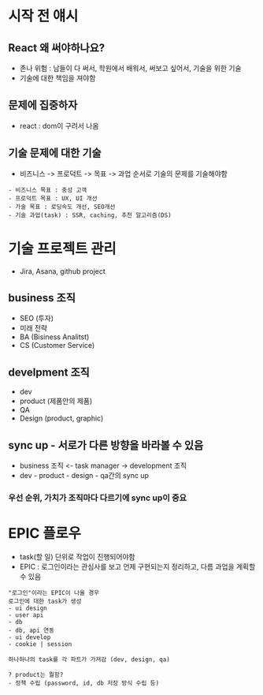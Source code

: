 # 시작 전 얘시

## React 왜 써야하나요?

- 존나 위험 : 남들이 다 써서, 학원에서 배워서, 써보고 싶어서, 기술을 위한 기술
- 기술에 대한 책임을 져야함

## 문제에 집중하자

- react : dom이 구려서 나옴

## 기술 문제에 대한 기술

- 비즈니스 -> 프로덕트 -> 목표 -> 과업 순서로 기술의 문제를 기술해야함

```
- 비즈니스 목표 : 충성 고객
- 프로덕트 목표 : UX, UI 개선
- 가술 목표 : 로딩속도 개선, SEO개선
- 기술 과업(task) : SSR, caching, 추천 알고리즘(DS)
```

# 기술 프로젝트 관리

- Jira, Asana, github project

## business 조직

- SEO (투자)
- 미래 전략
- BA (Bisiness Analitst)
- CS (Customer Service)

## develpment 조직

- dev
- product (제품안의 제품)
- QA
- Design (product, graphic)

## sync up - 서로가 다른 방향을 바라볼 수 있음

- business 조직 <- task manager -> development 조직
- dev - product - design - qa간의 sync up

### 우선 순위, 가치가 조직마다 다르기에 sync up이 중요

# EPIC 플로우

- task(할 일) 단위로 작업이 진행되어야함
- EPIC : 로그인이라는 관심사를 보고 언제 구현되는지 정리하고, 다름 과업을 계획할 수 있음

```
"로그인"이라는 EPIC이 나올 경우
로그인에 대한 task가 생성
- ui design
- user api
- db
- db, api 연동
- ui develop
- cookie | session

하나하나의 task를 각 파트가 가져감 (dev, design, qa)

? product는 뭘함?
- 정책 수립 (password, id, db 저장 방식 수립 등)
```
